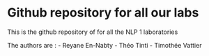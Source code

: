 # Github repository for all our labs

This is the github repository of for all the NLP 1 laboratories

The authors are : - Reyane En-Nabty
                  - Théo Tinti
                  - Timothée Vattier                
